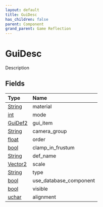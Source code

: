 ```yaml
---
layout: default
title: GuiDesc
has_children: false
parent: Component
grand_parent: Game Reflection
---
```

# GuiDesc
Description 

## Fields

| Type | Name |
|:-------------|:--------------|
| [String](/docs/game-reflection/components/string) | material |
| [int](/docs/game-reflection/enums/int) | mode |
| [GuiDef2](/docs/game-reflection/components/gui_def2) | gui_item |
| [String](/docs/game-reflection/components/string) | camera_group |
| [float](/docs/game-reflection/components/float) | order |
| [bool](/docs/game-reflection/components/bool) | clamp_in_frustum |
| [String](/docs/game-reflection/components/string) | def_name |
| [Vector2](/docs/game-reflection/classes/vector2) | scale |
| [String](/docs/game-reflection/components/string) | type |
| [bool](/docs/game-reflection/components/bool) | use_database_component |
| [bool](/docs/game-reflection/components/bool) | visible |
| [uchar](/docs/game-reflection/enums/uchar) | alignment |

